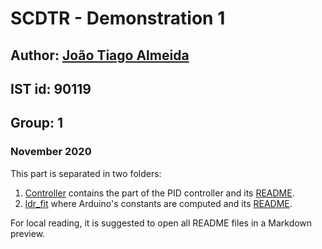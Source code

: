 # SCDTR - Demonstration 1

## Author: [João Tiago Almeida](https://github.com/Joao-Tiago-Almeida)
## IST id: 90119
## Group: 1

### November 2020

This part is separated in two folders:
1. [Controller](./controller) contains the part of the PID controller and its [README](./controller/README.md).
2. [ldr_fit](./ldr_fit) where Arduino's constants are computed and its [README](./ldr_fit/README.md).

For local reading, it is suggested to open all README files in a Markdown preview.
